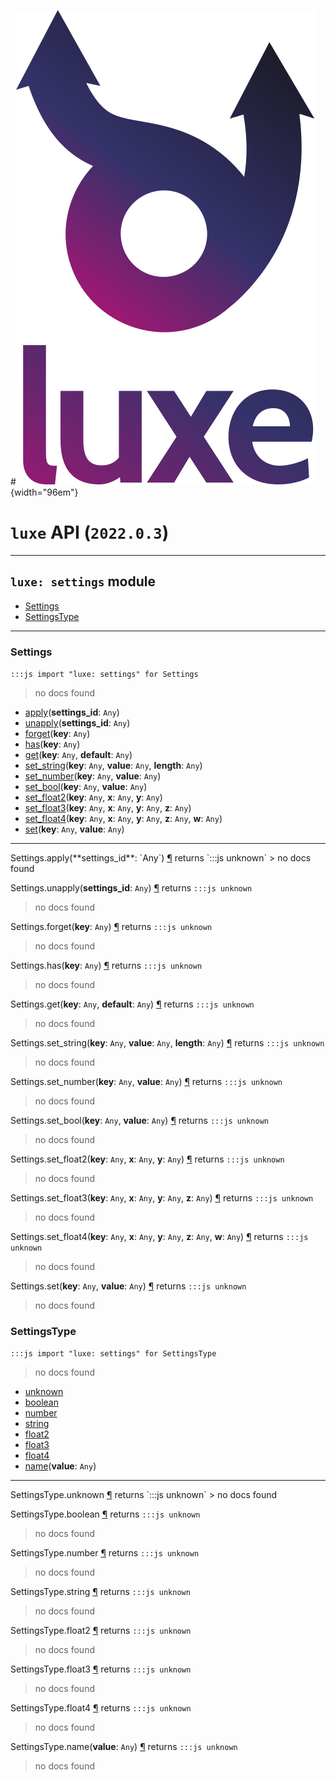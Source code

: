 #![](../images/luxe-dark.svg){width="96em"}

# `luxe` API (`2022.0.3`)  


---

## `luxe: settings` module

- [Settings](#settings)   
- [SettingsType](#settingstype)   

---

### Settings
`:::js import "luxe: settings" for Settings`
> no docs found

- [apply](#Settings.apply)(**settings_id**: `Any`)
- [unapply](#Settings.unapply)(**settings_id**: `Any`)
- [forget](#Settings.forget)(**key**: `Any`)
- [has](#Settings.has)(**key**: `Any`)
- [get](#Settings.get+2)(**key**: `Any`, **default**: `Any`)
- [set_string](#Settings.set_string+3)(**key**: `Any`, **value**: `Any`, **length**: `Any`)
- [set_number](#Settings.set_number+2)(**key**: `Any`, **value**: `Any`)
- [set_bool](#Settings.set_bool+2)(**key**: `Any`, **value**: `Any`)
- [set_float2](#Settings.set_float2+3)(**key**: `Any`, **x**: `Any`, **y**: `Any`)
- [set_float3](#Settings.set_float3+4)(**key**: `Any`, **x**: `Any`, **y**: `Any`, **z**: `Any`)
- [set_float4](#Settings.set_float4+5)(**key**: `Any`, **x**: `Any`, **y**: `Any`, **z**: `Any`, **w**: `Any`)
- [set](#Settings.set+2)(**key**: `Any`, **value**: `Any`)

<hr/>
<endpoint module="luxe: settings" class="Settings" signature="apply(settings_id : Any)"></endpoint>
<signature id="Settings.apply">Settings.apply(**settings_id**: `Any`)
<a class="headerlink" href="#Settings.apply" title="Permanent link">¶</a></signature>
<span class='api_ret'>returns</span> `:::js unknown`
> no docs found   

<endpoint module="luxe: settings" class="Settings" signature="unapply(settings_id : Any)"></endpoint>
<signature id="Settings.unapply">Settings.unapply(**settings_id**: `Any`)
<a class="headerlink" href="#Settings.unapply" title="Permanent link">¶</a></signature>
<span class='api_ret'>returns</span> `:::js unknown`
> no docs found   

<endpoint module="luxe: settings" class="Settings" signature="forget(key : Any)"></endpoint>
<signature id="Settings.forget">Settings.forget(**key**: `Any`)
<a class="headerlink" href="#Settings.forget" title="Permanent link">¶</a></signature>
<span class='api_ret'>returns</span> `:::js unknown`
> no docs found   

<endpoint module="luxe: settings" class="Settings" signature="has(key : Any)"></endpoint>
<signature id="Settings.has">Settings.has(**key**: `Any`)
<a class="headerlink" href="#Settings.has" title="Permanent link">¶</a></signature>
<span class='api_ret'>returns</span> `:::js unknown`
> no docs found   

<endpoint module="luxe: settings" class="Settings" signature="get(key : Any, default : Any)"></endpoint>
<signature id="Settings.get+2">Settings.get(**key**: `Any`, **default**: `Any`)
<a class="headerlink" href="#Settings.get+2" title="Permanent link">¶</a></signature>
<span class='api_ret'>returns</span> `:::js unknown`
> no docs found   

<endpoint module="luxe: settings" class="Settings" signature="set_string(key : Any, value : Any, length : Any)"></endpoint>
<signature id="Settings.set_string+3">Settings.set_string(**key**: `Any`, **value**: `Any`, **length**: `Any`)
<a class="headerlink" href="#Settings.set_string+3" title="Permanent link">¶</a></signature>
<span class='api_ret'>returns</span> `:::js unknown`
> no docs found   

<endpoint module="luxe: settings" class="Settings" signature="set_number(key : Any, value : Any)"></endpoint>
<signature id="Settings.set_number+2">Settings.set_number(**key**: `Any`, **value**: `Any`)
<a class="headerlink" href="#Settings.set_number+2" title="Permanent link">¶</a></signature>
<span class='api_ret'>returns</span> `:::js unknown`
> no docs found   

<endpoint module="luxe: settings" class="Settings" signature="set_bool(key : Any, value : Any)"></endpoint>
<signature id="Settings.set_bool+2">Settings.set_bool(**key**: `Any`, **value**: `Any`)
<a class="headerlink" href="#Settings.set_bool+2" title="Permanent link">¶</a></signature>
<span class='api_ret'>returns</span> `:::js unknown`
> no docs found   

<endpoint module="luxe: settings" class="Settings" signature="set_float2(key : Any, x : Any, y : Any)"></endpoint>
<signature id="Settings.set_float2+3">Settings.set_float2(**key**: `Any`, **x**: `Any`, **y**: `Any`)
<a class="headerlink" href="#Settings.set_float2+3" title="Permanent link">¶</a></signature>
<span class='api_ret'>returns</span> `:::js unknown`
> no docs found   

<endpoint module="luxe: settings" class="Settings" signature="set_float3(key : Any, x : Any, y : Any, z : Any)"></endpoint>
<signature id="Settings.set_float3+4">Settings.set_float3(**key**: `Any`, **x**: `Any`, **y**: `Any`, **z**: `Any`)
<a class="headerlink" href="#Settings.set_float3+4" title="Permanent link">¶</a></signature>
<span class='api_ret'>returns</span> `:::js unknown`
> no docs found   

<endpoint module="luxe: settings" class="Settings" signature="set_float4(key : Any, x : Any, y : Any, z : Any, w : Any)"></endpoint>
<signature id="Settings.set_float4+5">Settings.set_float4(**key**: `Any`, **x**: `Any`, **y**: `Any`, **z**: `Any`, **w**: `Any`)
<a class="headerlink" href="#Settings.set_float4+5" title="Permanent link">¶</a></signature>
<span class='api_ret'>returns</span> `:::js unknown`
> no docs found   

<endpoint module="luxe: settings" class="Settings" signature="set(key : Any, value : Any)"></endpoint>
<signature id="Settings.set+2">Settings.set(**key**: `Any`, **value**: `Any`)
<a class="headerlink" href="#Settings.set+2" title="Permanent link">¶</a></signature>
<span class='api_ret'>returns</span> `:::js unknown`
> no docs found   

### SettingsType
`:::js import "luxe: settings" for SettingsType`
> no docs found

- [unknown](#SettingsType.unknown)
- [boolean](#SettingsType.boolean)
- [number](#SettingsType.number)
- [string](#SettingsType.string)
- [float2](#SettingsType.float2)
- [float3](#SettingsType.float3)
- [float4](#SettingsType.float4)
- [name](#SettingsType.name)(**value**: `Any`)

<hr/>
<endpoint module="luxe: settings" class="SettingsType" signature="unknown"></endpoint>
<signature id="SettingsType.unknown">SettingsType.unknown
<a class="headerlink" href="#SettingsType.unknown" title="Permanent link">¶</a></signature>
<span class='api_ret'>returns</span> `:::js unknown`
> no docs found   

<endpoint module="luxe: settings" class="SettingsType" signature="boolean"></endpoint>
<signature id="SettingsType.boolean">SettingsType.boolean
<a class="headerlink" href="#SettingsType.boolean" title="Permanent link">¶</a></signature>
<span class='api_ret'>returns</span> `:::js unknown`
> no docs found   

<endpoint module="luxe: settings" class="SettingsType" signature="number"></endpoint>
<signature id="SettingsType.number">SettingsType.number
<a class="headerlink" href="#SettingsType.number" title="Permanent link">¶</a></signature>
<span class='api_ret'>returns</span> `:::js unknown`
> no docs found   

<endpoint module="luxe: settings" class="SettingsType" signature="string"></endpoint>
<signature id="SettingsType.string">SettingsType.string
<a class="headerlink" href="#SettingsType.string" title="Permanent link">¶</a></signature>
<span class='api_ret'>returns</span> `:::js unknown`
> no docs found   

<endpoint module="luxe: settings" class="SettingsType" signature="float2"></endpoint>
<signature id="SettingsType.float2">SettingsType.float2
<a class="headerlink" href="#SettingsType.float2" title="Permanent link">¶</a></signature>
<span class='api_ret'>returns</span> `:::js unknown`
> no docs found   

<endpoint module="luxe: settings" class="SettingsType" signature="float3"></endpoint>
<signature id="SettingsType.float3">SettingsType.float3
<a class="headerlink" href="#SettingsType.float3" title="Permanent link">¶</a></signature>
<span class='api_ret'>returns</span> `:::js unknown`
> no docs found   

<endpoint module="luxe: settings" class="SettingsType" signature="float4"></endpoint>
<signature id="SettingsType.float4">SettingsType.float4
<a class="headerlink" href="#SettingsType.float4" title="Permanent link">¶</a></signature>
<span class='api_ret'>returns</span> `:::js unknown`
> no docs found   

<endpoint module="luxe: settings" class="SettingsType" signature="name(value : Any)"></endpoint>
<signature id="SettingsType.name">SettingsType.name(**value**: `Any`)
<a class="headerlink" href="#SettingsType.name" title="Permanent link">¶</a></signature>
<span class='api_ret'>returns</span> `:::js unknown`
> no docs found   

